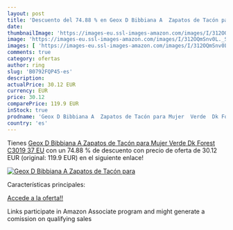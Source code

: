 ```yaml
---
layout: post
title: 'Descuento del 74.88 % en Geox D Bibbiana A  Zapatos de Tacón para'
date: 
thumbnailImage: 'https://images-eu.ssl-images-amazon.com/images/I/312OQmSnv0L._SL200_.jpg'
image: 'https://images-eu.ssl-images-amazon.com/images/I/312OQmSnv0L._SL200_.jpg'
images: [ 'https://images-eu.ssl-images-amazon.com/images/I/312OQmSnv0L._SL200_.jpg' ]
comments: true
category: ofertas
author: ring
slug: 'B0792FQP45-es'
description:
actualPrice: 30.12 EUR
currency: EUR
price: 30.12
comparePrice: 119.9 EUR
inStock: true
prodname: 'Geox D Bibbiana A  Zapatos de Tacón para Mujer  Verde  Dk Forest C3019   37 EU'
country: 'es'
---
```


Tienes [Geox D Bibbiana A  Zapatos de Tacón para Mujer  Verde  Dk Forest C3019   37 EU](https://www.amazon.es/dp/B0792FQP45/?tag=tolees-21) con un 74.88 % de descuento con precio de oferta de 30.12 EUR (original: 119.9 EUR) en el siguiente enlace!

[![Geox D Bibbiana A  Zapatos de Tacón para](https://images-eu.ssl-images-amazon.com/images/I/312OQmSnv0L._SL200_.jpg)](https://www.amazon.es/dp/B0792FQP45/?tag=tolees-21)

Características principales:


[Accede a la oferta!!](https://www.amazon.es/dp/B0792FQP45/?tag=tolees-21)

Links participate in Amazon Associate program and might generate a comission on qualifying sales


